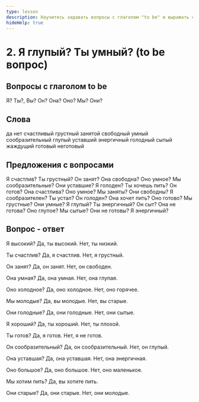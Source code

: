 ```yaml
---
type: lesson
description: Научитесь задавать вопросы с глаголом "to be" и выражать свои чувства и состояния на английском. Освойте важные прилагательные для описания себя и других в повседневном общении.
hideHelp: true
---
```


# 2. Я глупый? Ты умный? (to be вопрос)

## Вопросы с глаголом to be

Я?
Ты?, Вы?
Он?
Она?
Оно?
Мы?
Они?

## Слова

да
нет
счастливый
грустный
занятой
свободный
умный
сообразительный
глупый
уставший
энергичный
голодный
сытый
жаждущий
готовый
неготовый

## Предложения с вопросами

Я счастлив?
Ты грустный?
Он занят?
Она свободна?
Оно умное?
Мы сообразительные?
Они уставшие?
Я голоден?
Ты хочешь пить?
Он готов?
Она счастлива?
Оно умное?
Мы заняты?
Они свободны?
Я сообразителен?
Ты устал?
Он голоден?
Она хочет пить?
Оно готово?
Мы грустные?
Они умные?
Я глупый?
Ты энергичный?
Он сыт?
Она не готова?
Оно глупое?
Мы сытые?
Они не готовы?
Я энергичный?

## Вопрос - ответ

Я высокий?
Да, ты высокий.
Нет, ты низкий.

Ты счастлив?
Да, я счастлив.
Нет, я грустный.

Он занят?
Да, он занят.
Нет, он свободен.

Она умная?
Да, она умная.
Нет, она глупая.

Оно холодное?
Да, оно холодное.
Нет, оно горячее.

Мы молодые?
Да, вы молодые.
Нет, вы старые.

Они голодные?
Да, они голодные.
Нет, они сытые.

Я хороший?
Да, ты хороший.
Нет, ты плохой.

Ты готов?
Да, я готов.
Нет, я не готов.

Он сообразительный?
Да, он сообразительный.
Нет, он глупый.

Она уставшая?
Да, она уставшая.
Нет, она энергичная.

Оно большое?
Да, оно большое.
Нет, оно маленькое.

Мы хотим пить?
Да, вы хотите пить.

Они старые?
Да, они старые.
Нет, они молодые.
